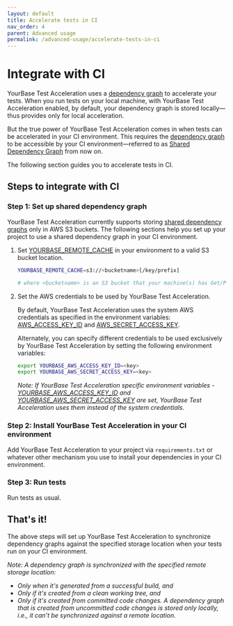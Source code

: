 ```yaml
---
layout: default
title: Accelerate tests in CI
nav_order: 4
parent: Advanced usage
permalink: /advanced-usage/accelerate-tests-in-ci
---
```


# Integrate with CI
YourBase Test Acceleration uses a [dependency graph](../how-it-works.md#dependency-graph) to accelerate your tests. When you run tests on your local machine, with YourBase Test Acceleration enabled, by default, your dependency graph is stored locally—thus provides only for local acceleration.

But the true power of YourBase Test Acceleration comes in when tests can be accelerated in your CI environment. This requires the [dependency graph](../how-it-works.md#dependency-graph) to be accessible by your CI environment—referred to as [Shared Dependency Graph](../how-it-works.md#shared-dependency-graph) from now on.

The following section guides you to accelerate tests in CI.

## Steps to integrate with CI

### Step 1: Set up shared dependency graph
YourBase Test Acceleration currently supports storing [shared dependency graphs](../how-it-works.md#shared-dependency-graph) only in AWS S3 buckets. The following sections help you set up your project to use a shared dependency graph in your CI environment.

1. Set [YOURBASE_REMOTE_CACHE](../environment-variables.md#yourbase_remote_cache)  in your environment to a valid S3 bucket location.

    ```sh
    YOURBASE_REMOTE_CACHE=s3://<bucketname>[/key/prefix]
    
    # where <bucketname> is an S3 bucket that your machine(s) has Get/Put/List access to.
    ```

2. Set the AWS credentials to be used by YourBase Test Acceleration.

   By default, YourBase Test Acceleration uses the system AWS credentials as specified in the environment variables: [AWS_ACCESS_KEY_ID](https://docs.aws.amazon.com/cli/latest/userguide/cli-configure-envvars.html#envvars-list) and [AWS_SECRET_ACCESS_KEY](https://docs.aws.amazon.com/cli/latest/userguide/cli-configure-envvars.html#envvars-list). 
   
   Alternately, you can specify different credentials to be used exclusively by YourBase Test Acceleration by setting the following environment variables:
   
   ```sh
   export YOURBASE_AWS_ACCESS_KEY_ID=<key>
   export YOURBASE_AWS_SECRET_ACCESS_KEY=<key>
   ```
       
   _Note: If YourBase Test Acceleration specific environment variables - [YOURBASE_AWS_ACCESS_KEY_ID](../environment-variables.md#yourbase_aws_access_key_id) and [YOURBASE_AWS_SECRET_ACCESS_KEY](../environment-variables.md#yourbase_aws_secret_access_key) are set, YourBase Test Acceleration uses them instead of the system credentials._

### Step 2: Install YourBase Test Acceleration in your CI environment
Add YourBase Test Acceleration to your project via `requirements.txt` or whatever other mechanism you use to install your dependencies in your CI environment.

### Step 3: Run tests
Run tests as usual.

## That's it!
The above steps will set up YourBase Test Acceleration to synchronize dependency graphs against the specified storage location when your tests run on your CI environment.

_Note:_
_A dependency graph is synchronized with the specified remote storage location:_
- _Only when it's generated from a successful build, and_
- _Only if it's created from a clean working tree, and_
- _Only if it's created from committed code changes. A dependency graph that is created from uncommitted code changes is stored only locally, i.e., it can’t be synchronized against a remote location._